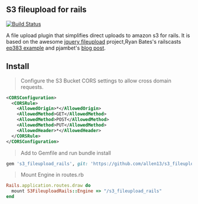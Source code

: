 ## S3 fileupload for rails

[![Build Status](https://secure.travis-ci.org/allen13/s3_fileupload_rails.png)](http://travis-ci.org/allen13/s3_fileupload_rails)

A file upload plugin that simplifies direct uploads to amazon s3 for rails. It is based on the awesome [jquery fileupload](https://github.com/blueimp/jQuery-File-Upload) project,Ryan Bates's railscasts [ep383 example](https://github.com/railscasts/383-uploading-to-amazon-s3/tree/master/gallery-jquery-fileupload) and pjambet's [blog post](http://pjambet.github.com/blog/direct-upload-to-s3/).

## Install

> Configure the S3 Bucket CORS settings to allow cross domain requests.

```xml
<CORSConfiguration>
  <CORSRule>
    <AllowedOrigin>*</AllowedOrigin>
    <AllowedMethod>GET</AllowedMethod>
    <AllowedMethod>POST</AllowedMethod>
    <AllowedMethod>PUT</AllowedMethod>
    <AllowedHeader>*</AllowedHeader>
  </CORSRule>
</CORSConfiguration>
```

> Add to Gemfile and run bundle install

```ruby
gem 's3_fileupload_rails', git: 'https://github.com/allen13/s3_fileupload_rails'
```

> Mount Engine in routes.rb

```ruby
Rails.application.routes.draw do
  mount S3FileuploadRails::Engine => "/s3_fileupload_rails"
end
```